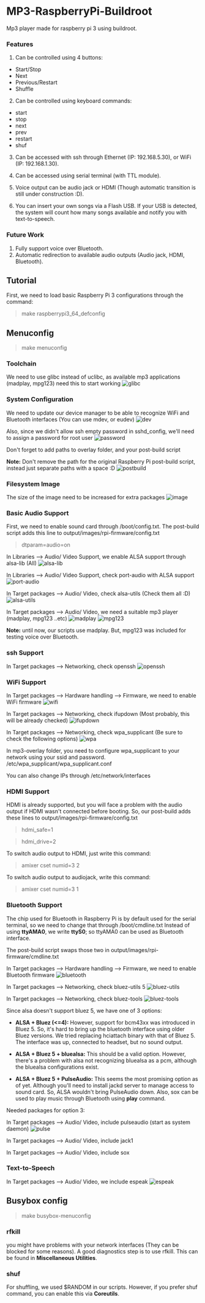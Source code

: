 # MP3-RaspberryPi-Buildroot
Mp3 player made for raspberry pi 3 using buildroot.

### Features

1. Can be controlled using 4 buttons:
- Start/Stop
- Next
- Previous/Restart
- Shuffle

2. Can be controlled using keyboard commands:
- start
- stop
- next
- prev
- restart
- shuf

3. Can be accessed with ssh through Ethernet (IP: 192.168.5.30), or WiFi (IP: 192.168.1.30).

4. Can be accessed using serial terminal (with TTL module).

5. Voice output can be audio jack or HDMI (Though automatic transition is still under construction :D).

6. You can insert your own songs via a Flash USB.
If your USB is detected, the system will count how many songs available and notify you with text-to-speech.

### Future Work

1. Fully support voice over Bluetooth.
2. Automatic redirection to available audio outputs (Audio jack, HDMI, Bluetooth).

## Tutorial

First, we need to load basic Raspberry Pi 3 configurations through the command:

> make raspberrypi3_64_defconfig

## Menuconfig

> make menuconfig

### Toolchain
We need to use glibc instead of uclibc, as available mp3 applications (madplay, mpg123) need this to start working
![glibc](../assets/Menuconfig/Toolchain/glibc.png?raw=true)

### System Configuration
We need to update our device manager to be able to recognize WiFi and Bluetooth interfaces (You can use mdev, or eudev)
![dev](../assets/Menuconfig/System_Configuration/dev-management.png?raw=true)

Also, since we didn't allow ssh empty password in sshd_config, we'll need to assign a password for root user
![password](../assets/Menuconfig/System_Configuration/password.png?raw=true)

Don't forget to add paths to overlay folder, and your post-build script

**Note:** Don't remove the path for the original Raspberry Pi post-build script, instead just separate paths with a space :D
![postbuild](../assets/Menuconfig/System_Configuration/post-build.png?raw=true)

### Filesystem Image
The size of the image need to be increased for extra packages
![image](../assets/Menuconfig/filesystem.png?raw=true)

### Basic Audio Support

First, we need to enable sound card through /boot/config.txt.
The post-build script adds this line to output/images/rpi-firmware/config.txt

> dtparam=audio=on

In Libraries --> Audio/ Video Support, we enable ALSA support through alsa-lib (All)
![alsa-lib](../assets/Menuconfig/Libraries/alsa-lib.png?raw=true)

In Libraries --> Audio/ Video Support, check port-audio with ALSA support
![port-audio](../assets/Menuconfig/Libraries/port-alsa.png?raw=true)


In Target packages --> Audio/ Video, check alsa-utils (Check them all :D)
![alsa-utils](../assets/Menuconfig/Target_Audio/alsa-utils.png?raw=true)

In Target packages --> Audio/ Video, we need a suitable mp3 player (madplay, mpg123 ..etc)
![madplay](../assets/Menuconfig/Target_Audio/madplay.png?raw=true)
![mpg123](../assets/Menuconfig/Target_Audio/mpg123.png?raw=true)

**Note:** until now, our scripts use madplay. But, mpg123 was included for testing voice over Bluetooth.

### ssh Support

In Target packages --> Networking, check openssh
![openssh](../assets/Menuconfig/Target_Network/openssh.png?raw=true)

### WiFi Support
In Target packages --> Hardware handling --> Firmware, we need to enable WiFi firmware
![wifi](../assets/Menuconfig/Hardware_Firmware/wifi.png?raw=true)

In Target packages --> Networking, check ifupdown (Most probably, this will be already checked)
![ifupdown](../assets/Menuconfig/Target_Network/ifupdown.png?raw=true)

In Target packages --> Networking, check wpa_supplicant (Be sure to check the following options)
![wpa](../assets/Menuconfig/Target_Network/wpa.png?raw=true)

In mp3-overlay folder, you need to configure wpa_supplicant to your network using your ssid and password.
/etc/wpa_supplicant/wpa_supplicant.conf

You can also change IPs through
/etc/network/interfaces

### HDMI Support

HDMI is already supported, but you will face a problem with the audio output if HDMI wasn't connected before booting.
So, our post-build adds these lines to output/images/rpi-firmware/config.txt

> hdmi_safe=1

> hdmi_drive=2


To switch audio output to HDMI, just write this command:

> amixer cset numid=3 2

To switch audio output to audiojack, write this command:

> amixer cset numid=3 1

### Bluetooth Support

The chip used for Bluetooth in Raspberry Pi is by default used for the serial terminal, so we need to change that through /boot/cmdline.txt
Instead of using **ttyAMA0**, we write **ttyS0**; so ttyAMA0 can be used as Bluetooth interface.

The post-build script swaps those two in output/images/rpi-firmware/cmdline.txt

In Target packages --> Hardware handling --> Firmware, we need to enable Bluetooth firmware
![bluetooth](../assets/Menuconfig/Hardware_Firmware/bluetooth.png?raw=true)

In Target packages --> Networking, check bluez-utils 5
![bluez-utils](../assets/Menuconfig/Target_Network/bluez-utils.png?raw=true)

In Target packages --> Networking, check bluez-tools
![bluez-tools](../assets/Menuconfig/Target_Network/bluez-tools.png?raw=true)

Since alsa doesn't support bluez 5, we have one of 3 options:

- **ALSA + Bluez (<=4):** 
  However, support for bcm43xx was introduced in Bluez 5. So, it's hard to bring up the bluetooth interface using older Bluez versions.
  We tried replacing hciattach binary with that of Bluez 5. The interface was up, connected to headset, but no sound output.

- **ALSA + Bluez 5 + bluealsa:**
  This should be a valid option. However, there's a problem with alsa not recognizing bluealsa as a pcm, although the bluealsa configurations exist.

- **ALSA + Bluez 5 + PulseAudio:**
  This seems the most promising option as of yet. Although you'll need to install jackd server to manage access to sound card. So, ALSA wouldn't bring PulseAudio down.
  Also, sox can be used to play music through Bluetooth using **play** command.

Needed packages for option 3:

In Target packages --> Audio/ Video, include pulseaudio (start as system daemon)
![pulse](../assets/Menuconfig/Target_Audio/pulseaudio.png?raw=true)

In Target packages --> Audio/ Video, include jack1

In Target packages --> Audio/ Video, include sox

### Text-to-Speech

In Target packages --> Audio/ Video, we include espeak
![espeak](../assets/Menuconfig/Target_Audio/espeak.png?raw=true)

## Busybox config

> make busybox-menuconfig

### rfkill
you might have problems with your network interfaces (They can be blocked for some reasons). 
A good diagnostics step is to use rfkill.
This can be found in **Miscellaneous Utilities**.

### shuf
For shuffling, we used $RANDOM in our scripts. 
However, if you prefer shuf command, you can enable this via **Coreutils**.
